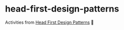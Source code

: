 # head-first-design-patterns
Activities from [Head First Design Patterns](https://www.oreilly.com/library/view/head-first-design/0596007124/) :orange_book:
